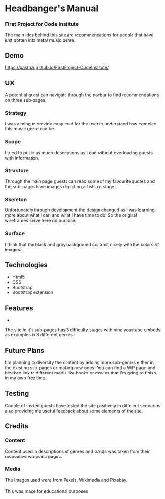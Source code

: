# Headbanger's Manual
### First Project for Code Institute

The main idea behind this site are recommendations for people that have just gotten into metal music genre.

## Demo

https://xasthar.github.io/FirstProject-CodeInstitute/

## UX

A potential guest can navigate through the navbar to find recommendations on three sub-pages.

### Strategy

I was aiming to provide easy road for the user to understand how complex this music genre can be.

### Scope

I tried to put in as much descriptions as I can without overloading guests with information.

### Structure

Through the main page guests can read some of my favourite quotes and the sub-pages have images depicting artists on stage.

### Skeleton

Unfortunately through development the design changed as i was learning more about what I can and what I have time to do.
So the original wireframes serve here no purpose.

### Surface

I think that the black and gray background contrast nicely with the colors of images.

## Technologies

* Html5
* CSS
* Bootstrap
* Bootstrap extension

## Features
-
The site in it's sub-pages has 3 difficulty stages with nine youutube embeds as examples in 3 different genres.

## Future Plans

I'm planning to diversify the content by adding more sub-genres either in the existing sub-pages or making new ones.
You can find a WIP page and blocked link to different media like books or movies that i'm going to finish in my own free time.

## Testing

Couple of invited guests have tested the site positively in different scenarios also providing me useful feedback about some elements of the site.

## Credits

### Content

Content used in descriptions of genres and bands was taken from their respective wikipedia pages.

### Media

The Images used were from Pexels, Wikimedia and Pixabay.

####

This was made for educational purposes